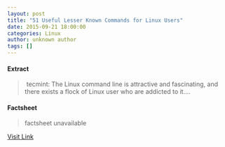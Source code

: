 ```yaml
---
layout: post
title: "51 Useful Lesser Known Commands for Linux Users"
date: 2015-09-21 18:00:00
categories: Linux
author: unknown author
tags: []
---
```



#### Extract
>&nbsp;tecmint: The Linux command line is attractive and fascinating, and there exists a flock of Linux user who are addicted to it....

#### Factsheet
>factsheet unavailable

[Visit Link](http://www.linuxtoday.com/developer/51-useful-lesser-known-commands-for-linux-users-150919233022.html)


